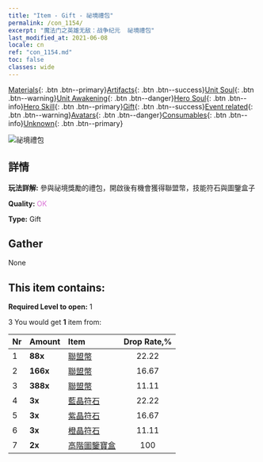 ```yaml
---
title: "Item - Gift - 祕境禮包"
permalink: /con_1154/
excerpt: "魔法门之英雄无敌：战争纪元  祕境禮包"
last_modified_at: 2021-06-08
locale: cn
ref: "con_1154.md"
toc: false
classes: wide
---
```

 [Materials](/ItemsCN/){: .btn .btn--primary}[Artifacts](/ItemsCN/Artifacts/){: .btn .btn--success}[Unit Soul](/ItemsCN/UnitSoul/){: .btn .btn--warning}[Unit Awakening](/ItemsCN/UnitAwakening/){: .btn .btn--danger}[Hero Soul](/ItemsCN/HeroSoul/){: .btn .btn--info}[Hero Skill](/ItemsCN/HeroSkill/){: .btn .btn--primary}[Gift](/ItemsCN/Gift/){: .btn .btn--success}[Event related](/ItemsCN/Events/){: .btn .btn--warning}[Avatars](/ItemsCN/Avatars/){: .btn .btn--danger}[Consumables](/ItemsCN/Consumables/){: .btn .btn--info}[Unknown](/ItemsCN/Unknown/){: .btn .btn--primary}

 ![祕境禮包](/images/t/i_907004.png)

## 詳情
 **玩法詳解:** 參與祕境獎勵的禮包，開啟後有機會獲得聯盟幣，技能符石與圖鑒盒子

 **Quality:** <span style="color: #DA70D6">OK</span>

 **Type:** Gift

## Gather

  None

## This item contains:

 **Required Level to open:** 1

 3 You would get **1** item  from:

  | Nr | Amount |     Item    | Drop Rate,% |
  |:---|:-------|:------------|:---------:|
  | 1 |  **88x** | [聯盟幣](/cn/Items/con_896/) | 22.22 | 
  | 2 |  **166x** | [聯盟幣](/cn/Items/con_896/) | 16.67 | 
  | 3 |  **388x** | [聯盟幣](/cn/Items/con_896/) | 11.11 | 
  | 4 |  **3x** | [藍晶符石](/cn/Items/con_716/) | 22.22 | 
  | 5 |  **3x** | [紫晶符石](/cn/Items/con_720/) | 16.67 | 
  | 6 |  **3x** | [橙晶符石](/cn/Items/con_730/) | 11.11 | 
  | 7 |  **2x** | [高階圖鑒寶盒](/cn/Items/con_776/) | 100 | 
